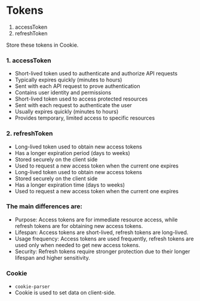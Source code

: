# Tokens

1. accessToken
2. refreshToken

Store these tokens in Cookie.

### 1. accessToken

- Short-lived token used to authenticate and authorize API requests
- Typically expires quickly (minutes to hours)
- Sent with each API request to prove authentication
- Contains user identity and permissions
- Short-lived token used to access protected resources
- Sent with each request to authenticate the user
- Usually expires quickly (minutes to hours)
- Provides temporary, limited access to specific resources

### 2. refreshToken

- Long-lived token used to obtain new access tokens
- Has a longer expiration period (days to weeks)
- Stored securely on the client side
- Used to request a new access token when the current one expires
- Long-lived token used to obtain new access tokens
- Stored securely on the client side
- Has a longer expiration time (days to weeks)
- Used to request a new access token when the current one expires

### The main differences are:

- Purpose: Access tokens are for immediate resource access, while refresh tokens are for obtaining new access tokens.
- Lifespan: Access tokens are short-lived, refresh tokens are long-lived.
- Usage frequency: Access tokens are used frequently, refresh tokens are used only when needed to get new access tokens.
- Security: Refresh tokens require stronger protection due to their longer lifespan and higher sensitivity.

### Cookie

- `cookie-parser`
- Cookie is used to set data on client-side.
